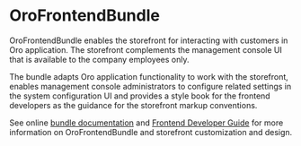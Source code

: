 # OroFrontendBundle

OroFrontendBundle enables the storefront for interacting with customers in Oro application. The storefront complements the management console UI that is available to the company employees only.

The bundle adapts Oro application functionality to work with the storefront, enables management console administrators to configure related settings in the system configuration UI and provides a style book for the frontend developers as the guidance for the storefront markup conventions.

See online [bundle documentation](https://doc.oroinc.com/backend/bundles/commerce/FrontendBundle/#bundle-docs-commerce-customer-portal-frontend-bundle) and [Frontend Developer Guide](https://doc.oroinc.com/frontend/) for more information on OroFrontendBundle and storefront customization and design.
